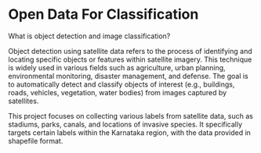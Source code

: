 # Open Data For Classification
 What is object detection and image classification?
 
 Object detection using satellite data refers to the process of identifying and locating specific objects or features within satellite imagery. This technique is widely used in various fields such as agriculture, urban planning, environmental monitoring, disaster management, and defense. The goal is to automatically detect and classify objects of interest (e.g., buildings, roads, vehicles, vegetation, water bodies) from images captured by satellites.
 
This project focuses on collecting various labels from satellite data, such as stadiums, parks, canals, and locations of invasive species. It specifically targets certain labels within the Karnataka region, with the data provided in shapefile format.
